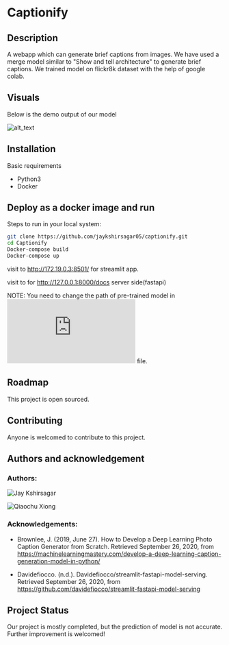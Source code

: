 # Captionify

## Description
A webapp which can generate brief captions from images.
We have used a merge model similar to "Show and tell architecture" to generate brief captions.
We trained model on flickr8k dataset with the help of google colab.

## Visuals
Below is the demo output of our model

![alt_text](https://github.com/jaykshirsagar05/captionify/blob/master/caption1.png)

## Installation
Basic requirements
* Python3
* Docker

## Deploy as a docker image and run
Steps to run in your local system:
```bash
git clone https://github.com/jaykshirsagar05/captionify.git
cd Captionify
Docker-compose build
Docker-compose up
```
visit to http://172.19.0.3:8501/ for streamlit app.

visit to for http://127.0.0.1:8000/docs server side(fastapi)

NOTE: You need to change the path of pre-trained model in ![caption.py](https://github.com/jaykshirsagar05/captionify/blob/master/fastapi/caption.py) file.

## Roadmap
This project is open sourced.

## Contributing
Anyone is welcomed to contribute to this project. 

## Authors and acknowledgement
### Authors:
![Jay Kshirsagar](https://github.com/jaykshirsagar05)

![Qiaochu Xiong](https://github.com/6390wer)
### Acknowledgements:
* Brownlee, J. (2019, June 27). How to Develop a Deep Learning Photo Caption Generator from Scratch. Retrieved September 26, 2020, from https://machinelearningmastery.com/develop-a-deep-learning-caption-generation-model-in-python/

* Davidefiocco. (n.d.). Davidefiocco/streamlit-fastapi-model-serving. Retrieved September 26, 2020, from https://github.com/davidefiocco/streamlit-fastapi-model-serving


## Project Status
Our project is mostly completed, but the prediction of model is not accurate. Further improvement is welcomed!
